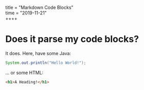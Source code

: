 title = "Markdown Code Blocks"  
time = "2019-11-21"  
++++

# Does it parse my code blocks?
It does. Here, have some Java:

```java
System.out.println("Hello World!");
```

... or some HTML:

```html
<h1>A Heading!</h1>
```
